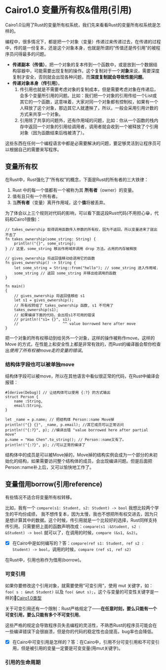 ﻿
# Cairo1\.0 变量所有权&借用\(引用\)<a name="heading-1"></a>
Cairo1.0沿用了Rust的变量所有权系统，我们先来看看Rust的变量所有权系统是怎样的。

编程中，很多情况下，都是把一个对象（变量）传递过来传递过去，在传递的过程中，传的是一份复本，还是这个对象本身，也就是所谓的“传值还是传引用”的被程序员问得最多的问题。

* **传递副本（传值）**。把一个对象的复本传到一个函数中，或是放到一个数据结构容器中，可能需要出现复制的操作。这个复制对于一个**对象**来说，需要深度复制才安全，否则就会出现各种问题，而**深度复制就会导致性能问题**。
* **传递对象本身（传引用）**。
	1. 传引用也就是不需要考虑对象的复制成本，但是需要考虑对象在传递后，会多个变量所引用的问题。比如：我们把一个对象的引用传给一个List或其它的一个函数，这意味着，大家对同一个对象都有控制权，如果有一个人释放了这个对象，那边其它人就遭殃了，所以，一般会采用引用计数的方式来共享一个对象。
	2. 引用除了共享的问题外，还有作用域的问题，比如：你从一个函数的栈内存中返回一个对象的引用给调用者，调用者就会收到一个被释放了个引用对象（因为函数结束后栈被清了）。

这些东西在任何一个编程语言中都是必需要解决的问题，要足够灵活到让程序员可以根据自己的需要来写程序。

## 变量所有权<a name="heading-2"></a>
在Rust中，Rust强化了“所有权”的概念，下面是Rust的所有者的三大铁律：

1. Rust 中的每一个值都有一个被称为其 **所有者**（owner）的变量。
2. 值有且只有一个所有者。
3. 当**所有者**（变量）离开作用域，这个**值**将被丢弃。

为了体会以上三个规则对代码的影响，可以看下面这段Rust代码(不用担心😁，代码和Cairo1很像)：


```
// takes_ownership 取得调用函数传入参数的所有权，因为不返回，所以变量进来了就出不去了
fn takes_ownership(some_string: String) {
    println!("{}", some_string);
} // 这里，some_string 移出作用域并调用 drop 方法。占用的内存被释放

// gives_ownership 将返回值移动给调用它的函数
fn gives_ownership() -> String {
    let some_string = String::from("hello"); // some_string 进入作用域.
    some_string // 返回 some_string 并移出给调用的函数
}

fn main()
{
    // gives_ownership 将返回值移给 s1
    let s1 = gives_ownership();
    // 所有权转给了 takes_ownership 函数, s1 不可用了
    takes_ownership(s1);
    // 如果编译下面的代码，会出现s1不可用的错误
    // println!("s1= {}", s1);
    //                    ^^ value borrowed here after move
}
```


把一个对象的所有权移动到给另外一个对象，这样的操作被称作move。这样的 Move 的方式，在性能上和安全性上都是非常有效的，而Rust的编译器会帮你检查出*使用了所有权被move走的变量的错误*。

### 结构体字段也可以被单独move<a name="heading-3"></a>
结构体字段可以被move，所以在其他语言中看似很正常的代码，在Rust中编译会报错：


```
#[derive(Debug)] // 让结构体可以使用 {:?} 的方式输出
struct Person {
    name :String,
    email:String,
}

let _name = p.name; // 把结构体 Person::name Move掉
println!("{} {}", _name, p.email); //其它成员可以正常访问
println!("{:?}", p); //编译出错 "value borrowed here after partial move"
p.name = "Hao Chen".to_string(); // Person::name又有了。
println!("{:?}", p); //可以正常的编译了
```


结构体中的成员是可以被Move掉的，Move掉的结构实例会成为一个部分的未初始化的结构，如果需要访问整个结构体的成员，会出现编译问题。但是后面把 Person::name补上后，又可以愉快地工作了。

## 变量借用borrow(引用reference)<a name="heading-4"></a>
有些情况不适合将变量所有权转移。

比如，我有一个 `compare(s1: Student, s2: Student) -> bool` 我想比较两个学生的平均份成绩， 我不想传复本，因为太慢，我也不想把所有权交进去，因为只是想计算其中的数据。这个时候，传引用就是一个比较好的选择，Rust同样支持传引用。只需要把上面的函数声明改成：`compare(s1 :&Student, s2 : &Student) -> bool` 就可以了，在调用的时候，`compare (&s1, &s2)`。

- [x] 在Cairo中是如何编写的？答：`compare(ref s1: Student, ref s2 : Student) -> bool`，调用的时候，`compare (ref s1, ref s2)`

在Rust中，引用也称作为借用(borrow)。

### 可变引用<a name="heading-5"></a>
如果你要修改这个引用对象，就需要使用“可变引用”，使用 mut 关键字，如：`foo( s : &mut Student)` 以及 `foo( &mut s);`，这个与变量的可变性关键字是一样的🔗[Cairo1.0类型](brain://api.thebrain.com/zBJh6lmfMEWrNhIe90B2qA/pHb_kPXJRUOCu4Y3NuN74A/Cairo10%E7%B1%BB%E5%9E%8B)

关于可变引用还有一个限制：Rust严格规定了——**在任意时刻，要么只能有一个可变引用，要么只能有多个不可变引用**。

这些严格的规定会导致程序员失去编程的灵活性，不熟悉Rust的程序员可能会在一些编译错误下会很崩溃，但是你的代码的稳定性也会提高，bug率也会降低。

- [x] 在Cairo中可变引用是怎样的？答：在Cairo中，引用不分可变引用和不可变引用，但是被引用的变量一定要是可变变量(用mut关键字)。

### 引用的生命周期<a name="heading-6"></a>
<br>
<br>
<br>
<br>
<br>
<br>
<br>
<br>
